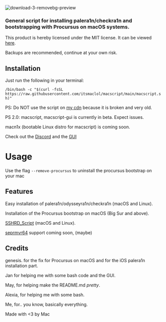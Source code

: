 ![download-3-removebg-preview](https://github.com/itsmaclol/macscript/assets/130684812/0693d09a-ad9f-48a4-b805-18d2396aa8ac)

<h3 align="left">General script for installing palera1n/checkra1n and bootstrapping with Procursus on macOS systems.</h3>

This product is hereby licensed under the MIT license. It can be viewed [here](https://github.com/itsmaclol/macscript/blob/main/LICENSE).

Backups are recommended, continue at your own risk.

## Installation

Just run the following in your terminal:

`/bin/bash -c "$(curl -fsSL https://raw.githubusercontent.com/itsmaclol/macscript/main/macscript.sh)"`

PS: Do NOT use the script on [my cdn](https://cdn.planks.ml/scripts) because it is broken and very old.

PS 2.0: macscript, macscript-gui is currently in beta. Expect issues.

macn1x (bootable Linux distro for macscript) is coming soon.

Check out the [Discord](https://discord.gg/4nAfQthY6h)
and the [GUI](https://github.com/itsmaclol/macscript-gui)

# Usage

Use the flag `--remove-procursus` to uninstall the procursus bootstrap on your mac

## Features
Easy installation of palera1n/odysseyra1n/checkra1n (macOS and Linux).

Installation of the Procursus bootstrap on macOS (Big Sur and above).

[SSHRD_Script](https://github.com/verygenericname/sshrd_script) (macOS and Linux).

[seprmvr64](https://github.com/mineek/seprmvr64) support coming soon, (maybe)

## Credits
genesis. for the fix for Procursus on macOS and for the iOS palera1n installation part.

Jan for helping me with some bash code and the GUI.

May, for helping make the README.md *pretty*.

Alexia, for helping me with some bash.

Me, for.. you know, basically everything.

Made with <3 by Mac
